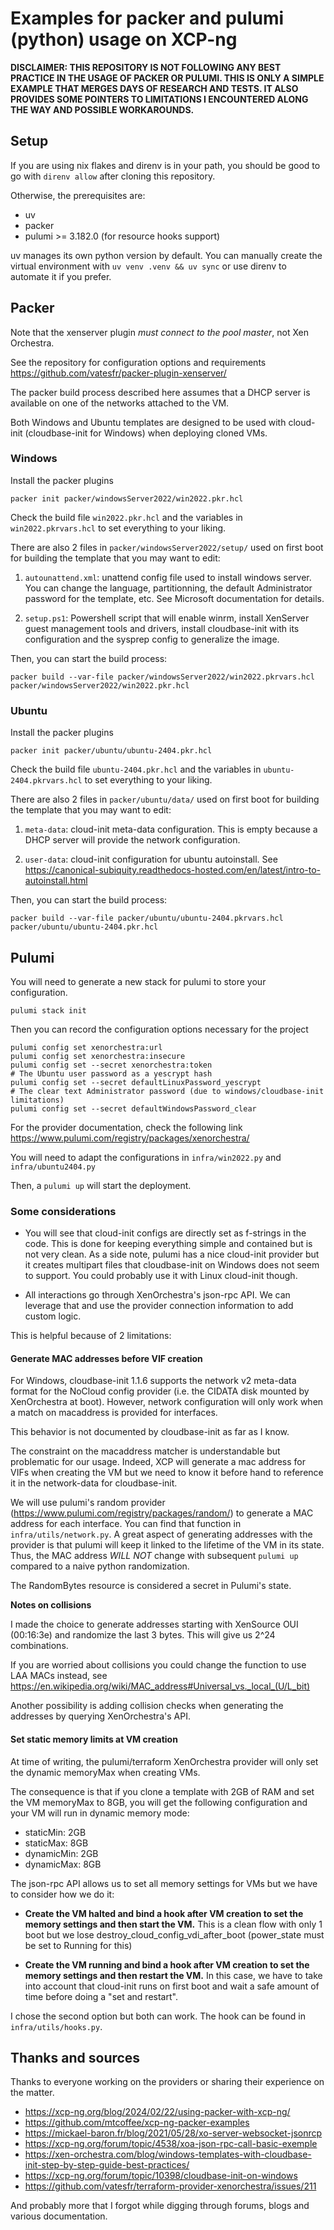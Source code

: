 # Examples for packer and pulumi (python) usage on XCP-ng

**DISCLAIMER: THIS REPOSITORY IS NOT FOLLOWING ANY BEST PRACTICE IN THE USAGE OF PACKER OR PULUMI. THIS IS ONLY A SIMPLE EXAMPLE THAT MERGES DAYS OF RESEARCH AND TESTS. IT ALSO PROVIDES SOME POINTERS TO LIMITATIONS I ENCOUNTERED ALONG THE WAY AND POSSIBLE WORKAROUNDS.**

## Setup

If you are using nix flakes and direnv is in your path, you should be good to go with ```direnv allow``` after cloning this repository.

Otherwise, the prerequisites are:
  - uv
  - packer
  - pulumi >= 3.182.0 (for resource hooks support)

uv manages its own python version by default.
You can manually create the virtual environment with ```uv venv .venv && uv sync``` or use direnv to automate it if you prefer.

## Packer

Note that the xenserver plugin _must connect to the pool master_, not Xen Orchestra.

See the repository for configuration options and requirements https://github.com/vatesfr/packer-plugin-xenserver/

The packer build process described here assumes that a DHCP server is available on one of the networks attached to the VM.

Both Windows and Ubuntu templates are designed to be used with cloud-init (cloudbase-init for Windows) when deploying cloned VMs.

### Windows

Install the packer plugins

``` shell
packer init packer/windowsServer2022/win2022.pkr.hcl
```

Check the build file ```win2022.pkr.hcl``` and the variables in ```win2022.pkrvars.hcl``` to set everything to your liking.

There are also 2 files in ```packer/windowsServer2022/setup/``` used on first boot for building the template that you may want to edit:

1. ```autounattend.xml```: unattend config file used to install windows server. You can change the language, partitionning, the default Administrator password for the template, etc. See Microsoft documentation for details.

2. ```setup.ps1```: Powershell script that will enable winrm, install XenServer guest management tools and drivers, install cloudbase-init with its configuration and the sysprep config to generalize the image.

Then, you can start the build process:
``` shell
packer build --var-file packer/windowsServer2022/win2022.pkrvars.hcl packer/windowsServer2022/win2022.pkr.hcl
```

### Ubuntu

Install the packer plugins

``` shell
packer init packer/ubuntu/ubuntu-2404.pkr.hcl
```

Check the build file ```ubuntu-2404.pkr.hcl``` and the variables in ```ubuntu-2404.pkrvars.hcl``` to set everything to your liking.

There are also 2 files in ```packer/ubuntu/data/``` used on first boot for building the template that you may want to edit:

1. ```meta-data```: cloud-init meta-data configuration. This is empty because a DHCP server will provide the network configuration.

2. ```user-data```: cloud-init configuration for ubuntu autoinstall. See https://canonical-subiquity.readthedocs-hosted.com/en/latest/intro-to-autoinstall.html

Then, you can start the build process:
``` shell
packer build --var-file packer/ubuntu/ubuntu-2404.pkrvars.hcl packer/ubuntu/ubuntu-2404.pkr.hcl
```


## Pulumi

You will need to generate a new stack for pulumi to store your configuration.

``` shell
pulumi stack init
```

Then you can record the configuration options necessary for the project

``` shell
pulumi config set xenorchestra:url
pulumi config set xenorchestra:insecure
pulumi config set --secret xenorchestra:token
# The Ubuntu user password as a yescrypt hash
pulumi config set --secret defaultLinuxPassword_yescrypt
# The clear text Administrator password (due to windows/cloudbase-init limitations)
pulumi config set --secret defaultWindowsPassword_clear
```

For the provider documentation, check the following link https://www.pulumi.com/registry/packages/xenorchestra/

You will need to adapt the configurations in ```infra/win2022.py``` and ```infra/ubuntu2404.py```

Then, a ```pulumi up``` will start the deployment.

### Some considerations

  * You will see that cloud-init configs are directly set as f-strings in the code. This is done for keeping everything simple and contained but is not very clean. As a side note, pulumi has a nice cloud-init provider but it creates multipart files that cloudbase-init on Windows does not seem to support. You could probably use it with Linux cloud-init though. 

  * All interactions go through XenOrchestra's json-rpc API. We can leverage that and use the provider connection information to add custom logic.

This is helpful because of 2 limitations:

#### Generate MAC addresses before VIF creation

For Windows, cloudbase-init 1.1.6 supports the network v2 meta-data format for the NoCloud config provider (i.e. the CIDATA disk mounted by XenOrchestra at boot). However, network configuration will only work when a match on macaddress is provided for interfaces.

This behavior is not documented by cloudbase-init as far as I know.

The constraint on the macaddress matcher is understandable but problematic for our usage. Indeed, XCP will generate a mac address for VIFs when creating the VM but we need to know it before hand to reference it in the network-data for cloudbase-init.

We will use pulumi's random provider (https://www.pulumi.com/registry/packages/random/) to generate a MAC address for each interface. You can find that function in ```infra/utils/network.py```.
A great aspect of generating addresses with the provider is that pulumi will keep it linked to the lifetime of the VM in its state. Thus, the MAC address _WILL NOT_ change with subsequent ```pulumi up``` compared to a naive python randomization.

The RandomBytes resource is considered a secret in Pulumi's state.

**Notes on collisions**

I made the choice to generate addresses starting with XenSource OUI (00:16:3e) and randomize the last 3 bytes. This will give us 2^24 combinations.

If you are worried about collisions you could change the function to use LAA MACs instead, see https://en.wikipedia.org/wiki/MAC_address#Universal_vs._local_(U/L_bit)

Another possibility is adding collision checks when generating the addresses by querying XenOrchestra's API.

#### Set static memory limits at VM creation

At time of writing, the pulumi/terraform XenOrchestra provider will only set the dynamic memoryMax when creating VMs.

The consequence is that if you clone a template with 2GB of RAM and set the VM memoryMax to 8GB, you will get the following configuration and your VM will run in dynamic memory mode:
  - staticMin: 2GB
  - staticMax: 8GB
  - dynamicMin: 2GB
  - dynamicMax: 8GB

The json-rpc API allows us to set all memory settings for VMs but we have to consider how we do it:

  * **Create the VM halted and bind a hook after VM creation to set the memory settings and then start the VM.** This is a clean flow with only 1 boot but we lose destroy_cloud_config_vdi_after_boot (power_state must be set to Running for this)
    
  * **Create the VM running and bind a hook after VM creation to set the memory settings and then restart the VM.** In this case, we have to take into account that cloud-init runs on first boot and wait a safe amount of time before doing a "set and restart".

I chose the second option but both can work. The hook can be found in ```infra/utils/hooks.py```.

## Thanks and sources

Thanks to everyone working on the providers or sharing their experience on the matter.

- https://xcp-ng.org/blog/2024/02/22/using-packer-with-xcp-ng/
- https://github.com/mtcoffee/xcp-ng-packer-examples
- https://mickael-baron.fr/blog/2021/05/28/xo-server-websocket-jsonrcp
- https://xcp-ng.org/forum/topic/4538/xoa-json-rpc-call-basic-exemple
- https://xen-orchestra.com/blog/windows-templates-with-cloudbase-init-step-by-step-guide-best-practices/
- https://xcp-ng.org/forum/topic/10398/cloudbase-init-on-windows
- https://github.com/vatesfr/terraform-provider-xenorchestra/issues/211

And probably more that I forgot while digging through forums, blogs and various documentation.
